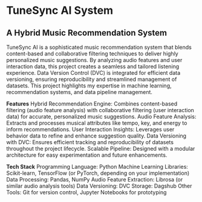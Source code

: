 # TuneSync AI System
## A Hybrid Music Recommendation System

TuneSync AI is a sophisticated music recommendation system that blends content-based and collaborative filtering techniques to deliver highly personalized music suggestions. By analyzing audio features and user interaction data, this project creates a seamless and tailored listening experience. Data Version Control (DVC) is integrated for efficient data versioning, ensuring reproducibility and streamlined management of datasets. This project highlights my expertise in machine learning, recommendation systems, and data pipeline management.

**Features**
Hybrid Recommendation Engine: Combines content-based filtering (audio feature analysis) with collaborative filtering (user interaction data) for accurate, personalized music suggestions.
Audio Feature Analysis: Extracts and processes musical attributes like tempo, key, and energy to inform recommendations.
User Interaction Insights: Leverages user behavior data to refine and enhance suggestion quality.
Data Versioning with DVC: Ensures efficient tracking and reproducibility of datasets throughout the project lifecycle.
Scalable Pipeline: Designed with a modular architecture for easy experimentation and future enhancements.

**Tech Stack**
Programming Language: Python
Machine Learning Libraries: Scikit-learn, TensorFlow (or PyTorch, depending on your implementation)
Data Processing: Pandas, NumPy
Audio Feature Extraction: Librosa (or similar audio analysis tools)
Data Versioning: DVC
Storage: Dagshub
Other Tools: Git for version control, Jupyter Notebooks for prototyping
